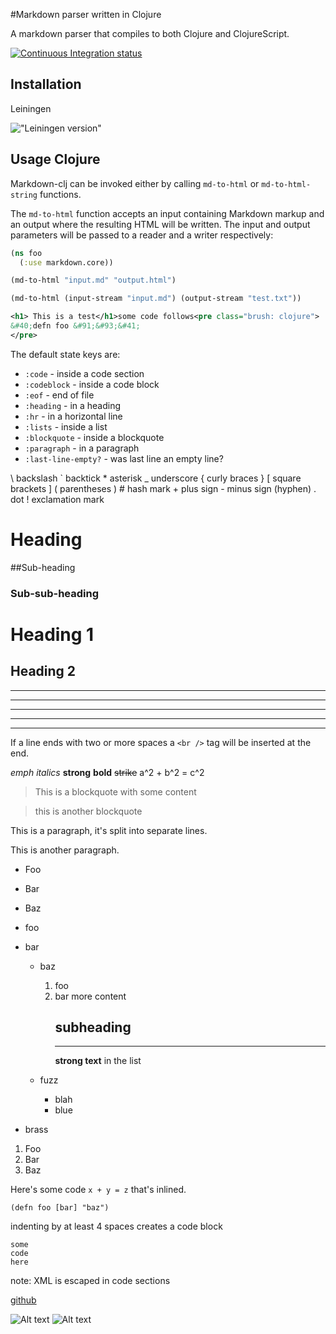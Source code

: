 #Markdown parser written in Clojure

A markdown parser that compiles to both Clojure and ClojureScript.

[![Continuous Integration status](https://secure.travis-ci.org/yogthos/markdown-clj.png)](http://travis-ci.org/yogthos/markdown-clj)

## Installation

Leiningen

!["Leiningen version"](https://clojars.org/markdown-clj/latest-version.svg)

## Usage Clojure

Markdown-clj can be invoked either by calling `md-to-html` or `md-to-html-string` functions.

The `md-to-html` function accepts an input containing Markdown markup and an output where
the resulting HTML will be written. The input and output parameters will be passed to a reader
and a writer respectively:

```clojure
(ns foo
  (:use markdown.core))

(md-to-html "input.md" "output.html")

(md-to-html (input-stream "input.md") (output-stream "test.txt"))
```

```xml
<h1> This is a test</h1>some code follows<pre class="brush: clojure">
&#40;defn foo &#91;&#93;&#41;
</pre>
```

The default state keys are:

* `:code` - inside a code section
* `:codeblock` - inside a code block
* `:eof` - end of file
* `:heading` - in a heading
* `:hr` - in a horizontal line
* `:lists` - inside a list
* `:blockquote` - inside a blockquote
* `:paragraph` - in a paragraph
* `:last-line-empty?` - was last line an empty line?

\\ backslash
\` backtick
\* asterisk
\_ underscore
\{ curly braces
\}
\[ square brackets
\]
\( parentheses
\)
\# hash mark
\+ plus sign
\- minus sign (hyphen)
\. dot
\! exclamation mark

# Heading

##Sub-heading

### Sub-sub-heading

Heading 1
=========

Heading 2
---------

***

* * *

*****

- - -

______

If a line ends with two or more spaces a `<br />` tag will be inserted at the end.

*emph* _italics_ **strong** __bold__ ~~strike~~ a^2 + b^2 = c^2

>This is a blockquote
with some content

>this is another blockquote

This is a paragraph, it's
split into separate lines.

This is another paragraph.

* Foo
* Bar
 * Baz

 * foo
* bar

   * baz
     1. foo
     2. bar
        more content
        ## subheading
        ***
        **strong text** in the list

   * fuzz

      * blah
      * blue
* brass

1. Foo
2. Bar
3. Baz

Here's some code `x + y = z` that's inlined.

```
(defn foo [bar] "baz")
```

indenting by at least 4 spaces creates a code block

    some
    code
    here

note: XML is escaped in code sections

[github](http://github.com)

![Alt text](http://server/path/to/img.jpg)
![Alt text](/path/to/img.jpg "Optional Title")
